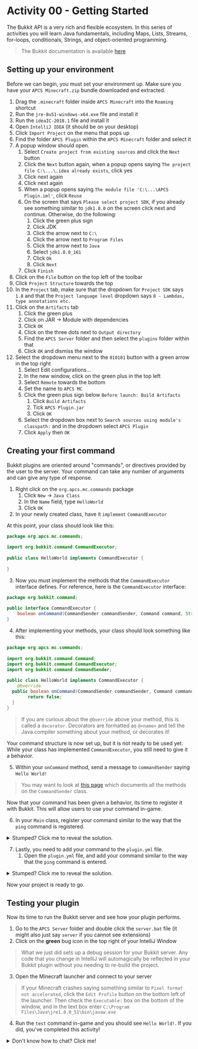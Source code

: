 
# Activity 00 - Getting Started
The Bukkit API is a very rich and flexible ecosystem. In this series of activities you will learn Java fundamentals, including Maps, Lists, Streams, for-loops, conditionals, Strings, and object-oriented programming.

> The Bukkit documentation is available [here](https://hub.spigotmc.org/javadocs/spigot/overview-summary.html)

## Setting up your environment
Before we can begin, you must set your environment up. Make sure you have your `APCS Minecraft.zip` bundle downloaded and extracted.

1. Drag the `.minecraft` folder inside `APCS Minecraft` into the `Roaming` shortcut
2. Run the `jre-8u51-windows-x64.exe` file and install it
3. Run the `ideaIC-2018.1` file and install it
4. Open `IntelliJ IDEA` (it should be on your desktop)
5. Click `Import Project` on the menu that pops up
6. Find the folder `APCS Plugin` within the `APCS Minecraft` folder and select it
7. A popup window should open.
	1. Select `Create project from existing sources` and click the `Next` button
	2. Click the `Next` button again, when a popup opens saying `The project file C:\...\.idea already exists`, click yes
	3. Click next again
	4. Click next again
	5. When a popup opens saying `The module file 'C:\...\APCS Plugin.iml'`, click `Reuse`
	6. On the screen that says `Please select project SDK`, if you already see something similar to `jdk1.8.0` on the screen click next and continue. Otherwise, do the following:
		1. Click the green plus sign
		2. Click JDK
		3. Click the arrow next to `C:\`
		4. Click the arrow next to `Program Files`
		5. Click the arrow next to `Java`
		6. Select `jdk1.8.0_161`
		7. Click `Ok`
		8. Click `Next`
	7. Click `Finish`
8. Click on the `File` button on the top left of the toolbar
9. Click `Project Structure` towards the top
10. In the `Project` tab, make sure that the dropdown for `Project SDK` says `1.8` and that the `Project language level` dropdown says `8 - Lambdas, type annotations etc.`
11. Click on the `Artifacts` tab
	1. Click the green plus
	2. Click on JAR -> Module with dependencies
	3. Click `OK`
	4. Click on the three dots next to `Output directory`
	5. Find the `APCS Server` folder and then select the `plugins` folder within that
	6. Click `OK` and dismiss the window
12. Select the dropdown menu next to the `010101` button with a green arrow in the top right
	1. Select Edit configurations...
	2. In the new window, click on the green plus in the top left
	3. Select `Remote` towards the bottom
	4. Set the name to `APCS MC`
	5. Click the green plus sign below `Before launch: Build Artifacts`
		1. Click `Build Artifacts`
		2. Tick `APCS Plugin.jar`
		3. Click `OK`
	6. Select the dropdown box next to `Search sources using module's classpath:` and in the dropdown select `APCS Plugin`
	7. Click `Apply` then `OK`

## Creating your first command
Bukkit plugins are oriented around "commands", or directives provided by the user to the server. Your command can take any number of arguments and can give any type of response.

1. Right click on the `org.apcs.mc.commands` package
	1. Click `New` -> `Java Class`
	2. In the `Name` field, type `HelloWorld`
	3. Click `OK`
2. In your newly created class, have it `implement` `CommandExecutor`

At this point, your class should look like this:

```java
package org.apcs.mc.commands;  
  
import org.bukkit.command.CommandExecutor;  
  
public class HelloWorld implements CommandExecutor {
  
}
```

3. Now you must implement the methods that the `CommandExecutor` interface defines. For reference, here is the `CommandExecutor` interface:

```java
package org.bukkit.command;  
  
public interface CommandExecutor {  
    boolean onCommand(CommandSender commandSender, Command command, String label, String[] args);  
}
```

4. After implementing your methods, your class should look something like this:

```java
package org.apcs.mc.commands;  
  
import org.bukkit.command.Command;  
import org.bukkit.command.CommandExecutor;  
import org.bukkit.command.CommandSender;  
  
public class HelloWorld implements CommandExecutor {  
    @Override  
  public boolean onCommand(CommandSender commandSender, Command command, String label, String[] strings) {  
        return false;  
  }  
}
```

> If you are curious about the `@Override` above your method, this is called a `decorator`. Decorators are formatted as `@<name>` and tell the Java compiler something about your method, or decorates it!

Your command structure is now set up, but it is not ready to be used yet. While your class has implemented `CommandExecutor`, you still need to give it a behavior.

5. Within your `onCommand` method, send a message to `commandSender` saying `Hello World!`

> You may want to look at [this page](https://hub.spigotmc.org/javadocs/spigot/org/bukkit/command/CommandSender.html) which documents all the methods on the `CommandSender` class.

Now that your command has been given a behavior, its time to register it with Bukkit. This will allow users to use your command in-game.

6. In your `Main` class, register your command similar to the way that the `ping` command is registered.

<details> 
  <summary>Stumped? Click me to reveal the solution.</summary>
  
  ```java
  this.getCommand("test").setExecutor(new HelloWorld());
  ```
</details>


7. Lastly, you need to add your command to the `plugin.yml` file.
	1. Open the `plugin.yml` file, and add your command similar to the way that the `ping` command is entered.


<details> 
  <summary>Stumped? Click me to reveal the solution.</summary>
  
  ```yml
test:  
	description: Hello world!  
	usage: "Usage: /test"
  ```
</details>


Now your project is ready to go.

## Testing your plugin
Now its time to run the Bukkit server and see how your plugin performs.

1. Go to the `APCS Server` folder and double click the `server.bat` file (it might also just say `server` if you cannot see extensions)
2. Click on the **green** bug icon in the top right of your IntelliJ Window

> What we just did sets up a debug session for your Bukkit server. Any code that you change in IntelliJ will automagically be reflected in your Bukkit plugin without you needing to re-build the project.

3. Open the Minecraft launcher and connect to your server

> If your Minecraft crashes saying something similar to `Pixel format not accelerated`, click the `Edit Profile` button on the bottom left of the launcher. Then check the `Executable:` box on the bottom of the window, and in the text box enter `C:\Program Files\Java\jre1.8.0_51\bin\javaw.exe`

4. Run the `test` command in-game and you should see `Hello World!`. If you did, you've completed this activity!

<details>
	<summary>Don't know how to chat? Click me!</summary>
	Hit the `T` key, then type `/test` and then press the enter key.
</details>
